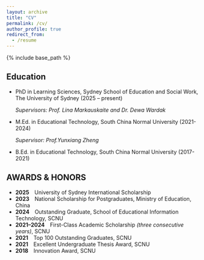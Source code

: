```yaml
---
layout: archive
title: "CV"
permalink: /cv/
author_profile: true
redirect_from:
  - /resume
---
```


{% include base_path %}

Education
------
- PhD in Learning Sciences, Sydney School of Education and Social Work, The University of Sydney (2025 – present)

  _Supervisors: Prof. Lina Markauskaite and Dr. Dewa Wardak_

- M.Ed. in Educational Technology, South China Normal University (2021-2024)

  _Supervisor: Prof.Yunxiang Zheng_
  
- B.Ed. in Educational Technology, South China Normal University (2017-2021)

AWARDS & HONORS
------
- **2025** University of Sydney International Scholarship
- **2023** National Scholarship for Postgraduates, Ministry of Education, China
- **2024** Outstanding Graduate, School of Educational Information Technology, SCNU
- **2021–2024** First-Class Academic Scholarship _(three consecutive years)_, SCNU
- **2021** Top 100 Outstanding Graduates, SCNU
- **2021** Excellent Undergraduate Thesis Award, SCNU
- **2018** Innovation Award, SCNU
